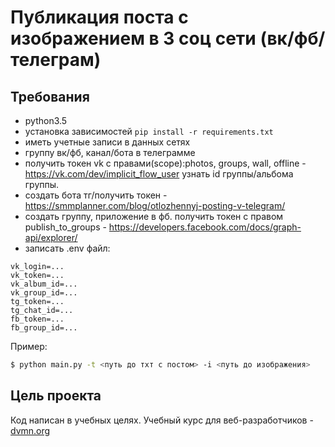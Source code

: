 # Публикация поста с изображением в 3 соц сети (вк/фб/телеграм)

## Требования
  
  * python3.5
  * установка зависимостей
  ```pip install -r requirements.txt```
  * иметь учетные записи в данных сетях
  * группу вк/фб, канал/бота в телеграмме
  * получить токен vk c правами(scope):photos, groups, wall, offline - https://vk.com/dev/implicit_flow_user
    узнать id группы/альбома группы.
  * создать бота тг/получить токен - https://smmplanner.com/blog/otlozhennyj-posting-v-telegram/
  * создать группу, приложение в фб.
    получить токен с правом publish_to_groups - https://developers.facebook.com/docs/graph-api/explorer/
  * записать .env файл:
  ```
vk_login=...
vk_token=...
vk_album_id=...
vk_group_id=...
tg_token=...
tg_chat_id=...
fb_token=...
fb_group_id=...
  ```


  
  Пример:
```bash
$ python main.py -t <путь до тхт с постом> -i <путь до изображения>

```


## Цель проекта
Код написан в учебных целях. Учебный курс для веб-разработчиков - [dvmn.org](https://dvmn.org)
